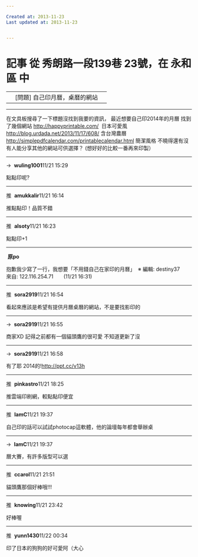```yaml
---

Created at: 2013-11-23
Last updated at: 2013-11-23


---
```


# 記事 從 秀朗路一段139巷 23號，在 永和區 中


|     |     |     |
| --- | --- | --- |
|     | \[問題\] 自己印月曆，桌曆的網站 |     |

* * *

在文具板搜尋了一下標題沒找到我要的資訊，
最近想要自己印2014年的月曆
找到了幾個網站
<http://happyprintable.com/>  日本可愛風
<http://blog.urdada.net/2013/11/17/608/> 含台灣農曆
<http://simplepdfcalendar.com/printablecalendar.html> 簡潔風格
不曉得還有沒有人能分享其他的網站可供選擇？
(想好好的比較一番再來印製）

* * *

→  **wuling1001**11/21 15:29

點點印呢?

* * *

推  **amukkalir**11/21 16:14

推點點印！品質不錯

* * *

推  **alsoty**11/21 16:23

點點印+1

* * *

 **原po**

抱歉我少寫了一行，我想要「不用錢自己在家印的月曆」
 ※ 編輯: destiny37       來自: 122.116.254.71       (11/21 16:31)

* * *

推  **sora2919**11/21 16:54

看起來應該是希望有提供月曆桌曆的網站，不是要找影印的

* * *

→  **sora2919**11/21 16:55

商家XD 記得之前都有一個貓頭鷹的很可愛 不知道更新了沒

* * *

→  **sora2919**11/21 16:58

有了耶 2014的!<http://ppt.cc/v13h>

* * *

推  **pinkastro**11/21 18:25

推雲端印刷網，較點點印便宜

* * *

推  **IamC**11/21 19:37

自己印的話可以試試photocap這軟體，他的論壇每年都會舉辦桌

* * *

→  **IamC**11/21 19:37

曆大賽，有許多版型可以選

* * *

推  **ccarol**11/21 21:51

貓頭鷹那個好棒哦!!!

* * *

推  **knowing**11/21 23:42

好棒喔

* * *

推  **yunn1430**11/22 00:34

印了日本的狗狗的好可愛阿（大心

